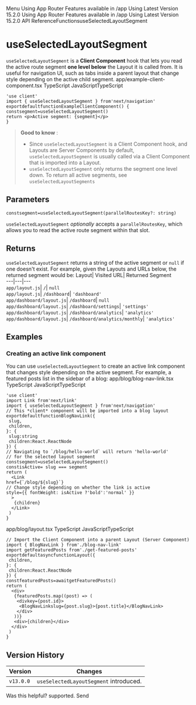 Menu
Using App Router
Features available in /app
Using Latest Version
15.2.0
Using App Router
Features available in /app
Using Latest Version
15.2.0
API ReferenceFunctionsuseSelectedLayoutSegment
# useSelectedLayoutSegment
`useSelectedLayoutSegment` is a **Client Component** hook that lets you read the active route segment **one level below** the Layout it is called from.
It is useful for navigation UI, such as tabs inside a parent layout that change style depending on the active child segment.
app/example-client-component.tsx
TypeScript
JavaScriptTypeScript
```
'use client'
import { useSelectedLayoutSegment } from'next/navigation'
exportdefaultfunctionExampleClientComponent() {
constsegment=useSelectedLayoutSegment()
return <p>Active segment: {segment}</p>
}
```

> **Good to know** :
>   * Since `useSelectedLayoutSegment` is a Client Component hook, and Layouts are Server Components by default, `useSelectedLayoutSegment` is usually called via a Client Component that is imported into a Layout.
>   * `useSelectedLayoutSegment` only returns the segment one level down. To return all active segments, see `useSelectedLayoutSegments`
> 

## Parameters
```
constsegment=useSelectedLayoutSegment(parallelRoutesKey?: string)
```

`useSelectedLayoutSegment` _optionally_ accepts a `parallelRoutesKey`, which allows you to read the active route segment within that slot.
## Returns
`useSelectedLayoutSegment` returns a string of the active segment or `null` if one doesn't exist.
For example, given the Layouts and URLs below, the returned segment would be:
Layout| Visited URL| Returned Segment  
---|---|---  
`app/layout.js`| `/`| `null`  
`app/layout.js`| `/dashboard`| `'dashboard'`  
`app/dashboard/layout.js`| `/dashboard`| `null`  
`app/dashboard/layout.js`| `/dashboard/settings`| `'settings'`  
`app/dashboard/layout.js`| `/dashboard/analytics`| `'analytics'`  
`app/dashboard/layout.js`| `/dashboard/analytics/monthly`| `'analytics'`  
## Examples
### Creating an active link component
You can use `useSelectedLayoutSegment` to create an active link component that changes style depending on the active segment. For example, a featured posts list in the sidebar of a blog:
app/blog/blog-nav-link.tsx
TypeScript
JavaScriptTypeScript
```
'use client'
import Link from'next/link'
import { useSelectedLayoutSegment } from'next/navigation'
// This *client* component will be imported into a blog layout
exportdefaultfunctionBlogNavLink({
 slug,
 children,
}: {
 slug:string
 children:React.ReactNode
}) {
// Navigating to `/blog/hello-world` will return 'hello-world'
// for the selected layout segment
constsegment=useSelectedLayoutSegment()
constisActive= slug === segment
return (
  <Link
href={`/blog/${slug}`}
// Change style depending on whether the link is active
style={{ fontWeight: isActive ?'bold':'normal' }}
  >
   {children}
  </Link>
 )
}
```

app/blog/layout.tsx
TypeScript
JavaScriptTypeScript
```
// Import the Client Component into a parent Layout (Server Component)
import { BlogNavLink } from'./blog-nav-link'
import getFeaturedPosts from'./get-featured-posts'
exportdefaultasyncfunctionLayout({
 children,
}: {
 children:React.ReactNode
}) {
constfeaturedPosts=awaitgetFeaturedPosts()
return (
  <div>
   {featuredPosts.map((post) => (
    <divkey={post.id}>
     <BlogNavLinkslug={post.slug}>{post.title}</BlogNavLink>
    </div>
   ))}
   <div>{children}</div>
  </div>
 )
}
```

## Version History
Version| Changes  
---|---  
`v13.0.0`| `useSelectedLayoutSegment` introduced.  
Was this helpful?
supported.
Send
